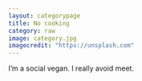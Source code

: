 ```yaml
---
layout: categorypage
title: No cooking
category: raw
image: category.jpg
imagecredit: "https://unsplash.com"
---
```

I’m a social vegan.
I really avoid meet.